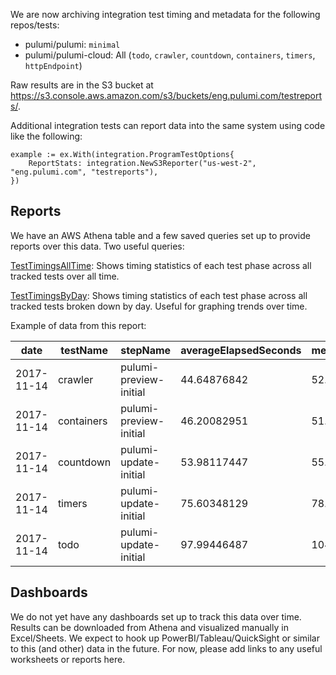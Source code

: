 We are now archiving integration test timing and metadata for the following repos/tests:
* pulumi/pulumi: `minimal`
* pulumi/pulumi-cloud: All (`todo`, `crawler`, `countdown`, `containers`, `timers`, `httpEndpoint`)

Raw results are in the S3 bucket at https://s3.console.aws.amazon.com/s3/buckets/eng.pulumi.com/testreports/.

Additional integration tests can report data into the same system using code like the following:

```golang
example := ex.With(integration.ProgramTestOptions{
    ReportStats: integration.NewS3Reporter("us-west-2", "eng.pulumi.com", "testreports"),
})
```

## Reports

We have an AWS Athena table and a few saved queries set up to provide reports over this data.  Two useful queries:

[TestTimingsAllTime](https://us-west-2.console.aws.amazon.com/athena/home?force&region=us-west-2#query/saved/ac1de368-a1c2-45d7-8d13-34f98db96c8c): Shows timing statistics  of each test phase across all tracked tests over all time.  

[TestTimingsByDay](https://us-west-2.console.aws.amazon.com/athena/home?force&region=us-west-2#query/saved/2cb12d55-c627-47b1-83ea-e088ec31c42a): Shows timing statistics of each test phase across all tracked tests broken down by day.  Useful for graphing trends over time.

Example of data from this report:

| date       | testName     | stepName               | averageElapsedSeconds | medianElapsedSeconds | p10ElapsedSeconds | p90ElapsedSeconds | minElapsedSeconds | maxElapsedSeconds | count |
|------------|--------------|------------------------|-----------------------|----------------------|-------------------|-------------------|-------------------|-------------------|-------|
| 2017-11-14 | crawler      | pulumi-preview-initial | 44.64876842           | 52.58470917          | 35.87321091       | 54.26349258       | 35.87321091       | 54.26349258       | 4     |
| 2017-11-14 | containers   | pulumi-preview-initial | 46.20082951           | 51.51049423          | 36.7494812        | 52.2133522        | 36.7494812        | 52.2133522        | 4     |
| 2017-11-14 | countdown    | pulumi-update-initial  | 53.98117447           | 55.47883224          | 47.28860474       | 59.07168198       | 47.28860474       | 59.07168198       | 4     |
| 2017-11-14 | timers       | pulumi-update-initial  | 75.60348129           | 78.62023163          | 70.83625031       | 80.89278412       | 70.83625031       | 80.89278412       | 4     |
| 2017-11-14 | todo         | pulumi-update-initial  | 97.99446487           | 104.2246475          | 81.93669891       | 121.76297         | 81.93669891       | 121.76297         | 4     |

## Dashboards

We do not yet have any dashboards set up to track this data over time.  Results can be downloaded from Athena and visualized manually in Excel/Sheets.  We expect to hook up PowerBI/Tableau/QuickSight or similar to this (and other) data in the future.  For now, please add links to any useful worksheets or reports here.